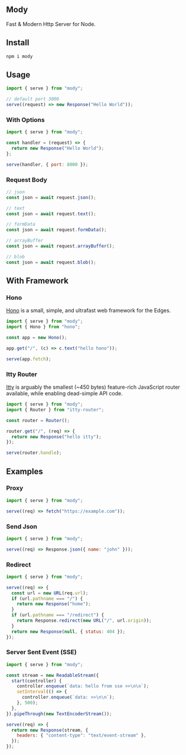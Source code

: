 ## Mody

Fast & Modern Http Server for Node.

## Install

```bash
npm i mody
```

## Usage

```js
import { serve } from "mody";

// default port 3000
serve((request) => new Response("Hello World"));
```

### With Options

```js
import { serve } from "mody";

const handler = (request) => {
  return new Response("Hello World");
};

serve(handler, { port: 8000 });
```

### Request Body

```js
// json
const json = await request.json();

// text
const json = await request.text();

// formData
const json = await request.formData();

// arrayBuffer
const json = await request.arrayBuffer();

// blob
const json = await request.blob();
```

## With Framework

### Hono

[Hono](https://hono.dev) is a small, simple, and ultrafast web framework for the
Edges.

```js
import { serve } from "mody";
import { Hono } from "hono";

const app = new Hono();

app.get("/", (c) => c.text("hello hono"));

serve(app.fetch);
```

### Itty Router

[Itty](https://github.com/kwhitley/itty-router) is arguably the smallest (~450
bytes) feature-rich JavaScript router available, while enabling dead-simple API
code.

```js
import { serve } from "mody";
import { Router } from "itty-router";

const router = Router();

router.get("/", (req) => {
  return new Response("hello itty");
});

serve(router.handle);
```

## Examples

### Proxy

```js
import { serve } from "mody";

serve((req) => fetch("https://example.com"));
```

### Send Json

```js
import { serve } from "mody";

serve((req) => Response.json({ name: "john" }));
```

### Redirect

```js
import { serve } from "mody";

serve((req) => {
  const url = new URL(req.url);
  if (url.pathname === "/") {
    return new Response("home");
  }
  if (url.pathname === "/redirect") {
    return Response.redirect(new URL("/", url.origin));
  }
  return new Response(null, { status: 404 });
});
```

### Server Sent Event (SSE)

```js
import { serve } from "mody";

const stream = new ReadableStream({
  start(controller) {
    controller.enqueue(`data: hello from sse >>\n\n`);
    setInterval(() => {
      controller.enqueue(`data: >>\n\n`);
    }, 500);
  },
}).pipeThrough(new TextEncoderStream());

serve((req) => {
  return new Response(stream, {
    headers: { "content-type": "text/event-stream" },
  });
});
```

